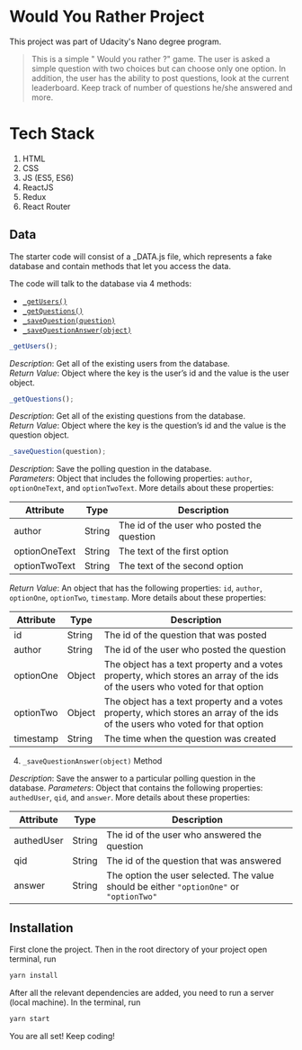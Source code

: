 # Would You Rather Project

This project was part of Udacity's Nano degree program.

> This is a simple " Would you rather ?" game. The user is asked a simple question with two choices but can choose only one option. In addition, the user has the ability to post questions, look at the current leaderboard. Keep track of number of questions he/she answered and more.

# Tech Stack

1. HTML
2. CSS
3. JS (ES5, ES6)
4. ReactJS
5. Redux
6. React Router

## Data

The starter code will consist of a \_DATA.js file, which represents a fake database and contain methods that let you access the data.

The code will talk to the database via 4 methods:

- [`_getUsers()`](#_getUsers)
- [`_getQuestions()`](#_getQuestions)
- [`_saveQuestion(question)`](#_saveQuestion)
- [`_saveQuestionAnswer(object)`](#_saveQuestionAnswer)

```js
_getUsers();
```

_Description_: Get all of the existing users from the database.  
_Return Value_: Object where the key is the user’s id and the value is the user object.

```js
_getQuestions();
```

_Description_: Get all of the existing questions from the database.  
_Return Value_: Object where the key is the question’s id and the value is the question object.

```js
_saveQuestion(question);
```

_Description_: Save the polling question in the database.  
_Parameters_: Object that includes the following properties: `author`, `optionOneText`, and `optionTwoText`. More details about these properties:

| Attribute     | Type   | Description                                |
| ------------- | ------ | ------------------------------------------ |
| author        | String | The id of the user who posted the question |
| optionOneText | String | The text of the first option               |
| optionTwoText | String | The text of the second option              |

_Return Value_: An object that has the following properties: `id`, `author`, `optionOne`, `optionTwo`, `timestamp`. More details about these properties:

| Attribute | Type   | Description                                                                                                                  |
| --------- | ------ | ---------------------------------------------------------------------------------------------------------------------------- |
| id        | String | The id of the question that was posted                                                                                       |
| author    | String | The id of the user who posted the question                                                                                   |
| optionOne | Object | The object has a text property and a votes property, which stores an array of the ids of the users who voted for that option |
| optionTwo | Object | The object has a text property and a votes property, which stores an array of the ids of the users who voted for that option |
| timestamp | String | The time when the question was created                                                                                       |

4. `_saveQuestionAnswer(object)` Method

_Description_: Save the answer to a particular polling question in the database.
_Parameters_: Object that contains the following properties: `authedUser`, `qid`, and `answer`. More details about these properties:

| Attribute  | Type   | Description                                                                             |
| ---------- | ------ | --------------------------------------------------------------------------------------- |
| authedUser | String | The id of the user who answered the question                                            |
| qid        | String | The id of the question that was answered                                                |
| answer     | String | The option the user selected. The value should be either `"optionOne"` or `"optionTwo"` |

## Installation

First clone the project. Then in the root directory of your project open terminal, run

```bash
yarn install
```

After all the relevant dependencies are added, you need to run a server (local machine). In the terminal, run

```bash
yarn start
```

You are all set! Keep coding!
